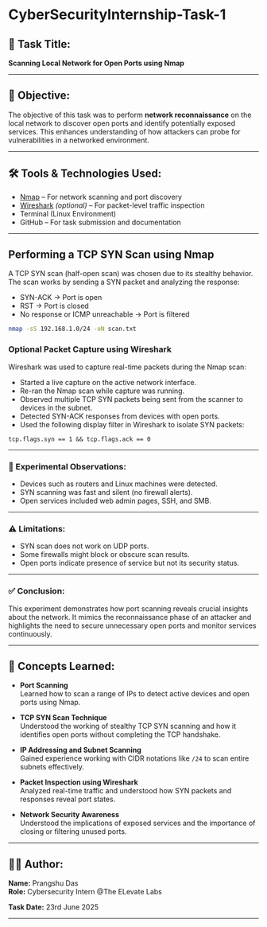 # CyberSecurityInternship-Task-1


## 📌 Task Title:
**Scanning Local Network for Open Ports using Nmap**

---

## 🧠 Objective:
The objective of this task was to perform **network reconnaissance** on the local network to discover open ports and identify potentially exposed services. This enhances understanding of how attackers can probe for vulnerabilities in a networked environment.

---

## 🛠️ Tools & Technologies Used:
- [Nmap](https://nmap.org/) – For network scanning and port discovery
- [Wireshark](https://www.wireshark.org/) *(optional)* – For packet-level traffic inspection
- Terminal (Linux Environment)
- GitHub – For task submission and documentation

---

## Performing a TCP SYN Scan using Nmap

A TCP SYN scan (half-open scan) was chosen due to its stealthy behavior. The scan works by sending a SYN packet and analyzing the response:
- SYN-ACK → Port is open
- RST → Port is closed
- No response or ICMP unreachable → Port is filtered
```bash
nmap -sS 192.168.1.0/24 -oN scan.txt
```

### Optional Packet Capture using Wireshark

Wireshark was used to capture real-time packets during the Nmap scan:

- Started a live capture on the active network interface.
- Re-ran the Nmap scan while capture was running.
- Observed multiple TCP SYN packets being sent from the scanner to devices in the subnet.
- Detected SYN-ACK responses from devices with open ports.
- Used the following display filter in Wireshark to isolate SYN packets:

```wireshark filter
tcp.flags.syn == 1 && tcp.flags.ack == 0
```

---

### 📌 Experimental Observations:

- Devices such as routers and Linux machines were detected.
- SYN scanning was fast and silent (no firewall alerts).
- Open services included web admin pages, SSH, and SMB.

---

### ⚠️ Limitations:

- SYN scan does not work on UDP ports.
- Some firewalls might block or obscure scan results.
- Open ports indicate presence of service but not its security status.

---

### ✅ Conclusion:

This experiment demonstrates how port scanning reveals crucial insights about the network. It mimics the reconnaissance phase of an attacker and highlights the need to secure unnecessary open ports and monitor services continuously.


---

## 🧠 Concepts Learned:

- **Port Scanning**  
  Learned how to scan a range of IPs to detect active devices and open ports using Nmap.

- **TCP SYN Scan Technique**  
  Understood the working of stealthy TCP SYN scanning and how it identifies open ports without completing the TCP handshake.

- **IP Addressing and Subnet Scanning**  
  Gained experience working with CIDR notations like `/24` to scan entire subnets effectively.

- **Packet Inspection using Wireshark**  
  Analyzed real-time traffic and understood how SYN packets and responses reveal port states.

- **Network Security Awareness**  
  Understood the implications of exposed services and the importance of closing or filtering unused ports.

---



## 🙋‍♂️ Author:

**Name:** Prangshu Das  
**Role:** Cybersecurity Intern @The ELevate Labs

**Task Date:** 23rd June 2025

---
